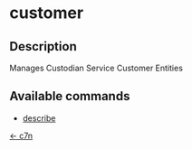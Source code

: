 # customer

## Description

Manages Custodian Service Customer Entities

## Available commands

- [describe](./describe.md)


[← c7n](../README.md)